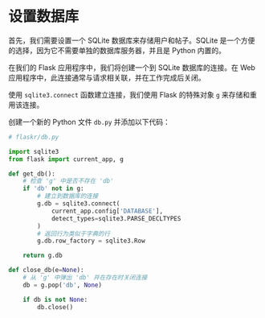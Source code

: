 # 设置数据库

首先，我们需要设置一个 SQLite 数据库来存储用户和帖子。SQLite 是一个方便的选择，因为它不需要单独的数据库服务器，并且是 Python 内置的。

在我们的 Flask 应用程序中，我们将创建一个到 SQLite 数据库的连接。在 Web 应用程序中，此连接通常与请求相关联，并在工作完成后关闭。

使用 `sqlite3.connect` 函数建立连接，我们使用 Flask 的特殊对象 `g` 来存储和重用该连接。

创建一个新的 Python 文件 `db.py` 并添加以下代码：

```python
# flaskr/db.py

import sqlite3
from flask import current_app, g

def get_db():
    # 检查 'g' 中是否不存在 'db'
    if 'db' not in g:
        # 建立到数据库的连接
        g.db = sqlite3.connect(
            current_app.config['DATABASE'],
            detect_types=sqlite3.PARSE_DECLTYPES
        )
        # 返回行为类似于字典的行
        g.db.row_factory = sqlite3.Row

    return g.db

def close_db(e=None):
    # 从 'g' 中弹出 'db' 并在存在时关闭连接
    db = g.pop('db', None)

    if db is not None:
        db.close()
```
